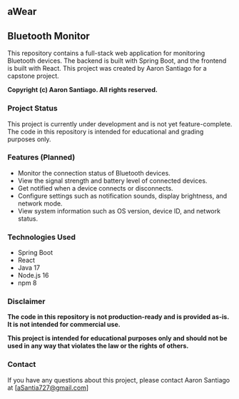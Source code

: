 ## aWear
## Bluetooth Monitor

This repository contains a full-stack web application for monitoring Bluetooth devices. The backend is built with Spring Boot, and the frontend is built with React. This project was created by Aaron Santiago for a capstone project.

**Copyright (c) Aaron Santiago. All rights reserved.**

### Project Status

This project is currently under development and is not yet feature-complete. The code in this repository is intended for educational and grading purposes only.

### Features (Planned)

* Monitor the connection status of Bluetooth devices.
* View the signal strength and battery level of connected devices.
* Get notified when a device connects or disconnects.
* Configure settings such as notification sounds, display brightness, and network mode.
* View system information such as OS version, device ID, and network status.

### Technologies Used

* Spring Boot
* React
* Java 17
* Node.js 16
* npm 8

### Disclaimer

**The code in this repository is not production-ready and is provided as-is. It is not intended for commercial use.**

**This project is intended for educational purposes only and should not be used in any way that violates the law or the rights of others.**

### Contact

If you have any questions about this project, please contact Aaron Santiago at [aSantia727@gmail.com]
